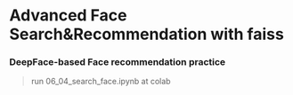 # Advanced Face Search&Recommendation with faiss

### DeepFace-based Face recommendation practice

> run 06_04_search_face.ipynb at colab
